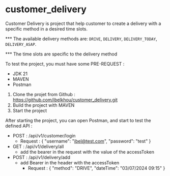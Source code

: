 # customer_delivery

Customer Delivery is project that help customer to create a delivery with a specific method in a desired time slots.

 *** The available delivery methods are: `DRIVE`, `DELIVERY`, `DELIVERY_TODAY`, `DELIVERY_ASAP`.

 *** The time slots are specific to the delivery method

To test the project, you must have some PRE-REQUEST : 
- JDK 21
- MAVEN
- Postman


1. Clone the projet from Github : https://github.com/ibelkhou/customer_delivery.git
2. Build the project with MAVEN
3. Start the project

After starting the project, you can open Postman, and start to test the defined API :
* POST : /api/v1/customer/login
  * Request : {
                "username": "ibel@test.com",
                "password": "test"
                }
* GET : /api/v1/delivery/all
  * add the bearer in the request with the value of the accessToken
* POST : /api/v1/delivery/add
  * add Bearer in the header with the accessToken
    * Request : {
                  "method": "DRIVE",
                  "dateTime": "03/07/2024 09:15"
                  }